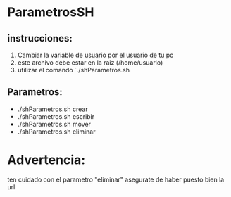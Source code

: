 # ParametrosSH

## instrucciones:

<ol>
  <li>Cambiar la variable de usuario por el usuario de tu pc </li>
  <li>este archivo debe estar en la raiz (/home/usuario)</li>
  <li>utilizar el comando `./shParametros.sh</li>
</ol>


## Parametros:

<ul>
  <li>./shParametros.sh crear</li>
  <li>./shParametros.sh escribir</li>
  <li>./shParametros.sh mover</li>
  <li>./shParametros.sh eliminar</li>
</ul>

# Advertencia:

ten cuidado con el parametro "eliminar" asegurate de haber puesto bien la url
